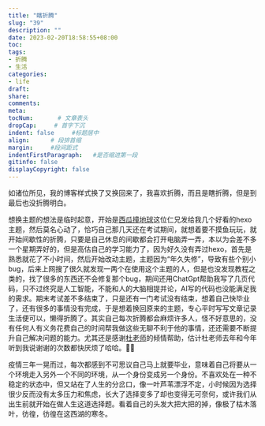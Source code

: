 ```yaml
---
title: "瞎折腾"
slug: "39"
description: ""
date: 2023-02-20T18:58:55+08:00
toc: 
tags: 
- 折腾
- 生活
categories:
- life
draft: 
share:
comments:
meta: 
tocNum:       # 文章表头
dropCap:     # 首字下沉
indent: false     #标题居中
align:      # 段排首缩
margin:     #段间距式
indentFirstParagraph:   #是否缩进第一段
gitinfo: false
displayCopyright: false
---
```










如诸位所见，我的博客样式换了又换回来了，我喜欢折腾，而且是瞎折腾，但是到最后也没折腾明白。

想换主题的想法是临时起意，开始是[西瓜撞地球](https://bio-w.cn/)这位仁兄发给我几个好看的hexo主题，然后莫名心动了，恰巧自己那几天还在考试期间，就想着要不摸鱼玩玩，就开始间歇性的折腾，只要是自己休息的间歇都会打开电脑弄一弄，本以为会差不多一个星期弄好的，但是高估自己的学习能力了，因为好久没有弄过hexo，首先是熟悉就花了不小时间，然后开始改动主题，主题因为“年久失修”，导致有些个别小bug，后来上网搜了很久就发现一两个在使用这个主题的人，但是也没发现教程之类的，找了很多的东西还不会修复那个bug，期间还用ChatGpt帮助我写了几页代码，只不过终究是人工智能，不能和人的大脑相提并论，AI写的代码也没能满足我的需求。期末考试差不多结束了，只是还有一门考试没有结束，想着自己快毕业了，还有很多的事情没有完成，于是想着换回原来的主题，专心平时写写文章记录生活便可以，懒得折腾了。其实自己每次折腾都会麻烦许多人，怪不好意思的，没有任何人有义务花费自己的时间帮我做这些无聊不利于他的事情，还还需要不断提升自己解决问题的能力。尤其还是感谢[杜老师](https://dusays.com/)的倾情帮助，估计杜老师去年和今年听到我说谢谢的次数都快厌烦了哈哈。🎉🎉

疫情三年一晃而过，每次都感到不可思议自己马上就要毕业，意味着自己将要从一个环境走入另外一个不同的环境，从一个身份变成另一个身份。不喜欢处在一种不稳定的状态中，但又站在了人生的分岔口，像一叶芦苇漂浮不定，小时候因为选择很少反而没有太多压力和焦虑，长大了选择变多了却也变得无可奈何，或许我们从出生前就开始在做人生这道选择题。看着自己的头发大把大把的掉，像极了枯木落叶，彷徨，彷徨在这西湖的寒冬。

